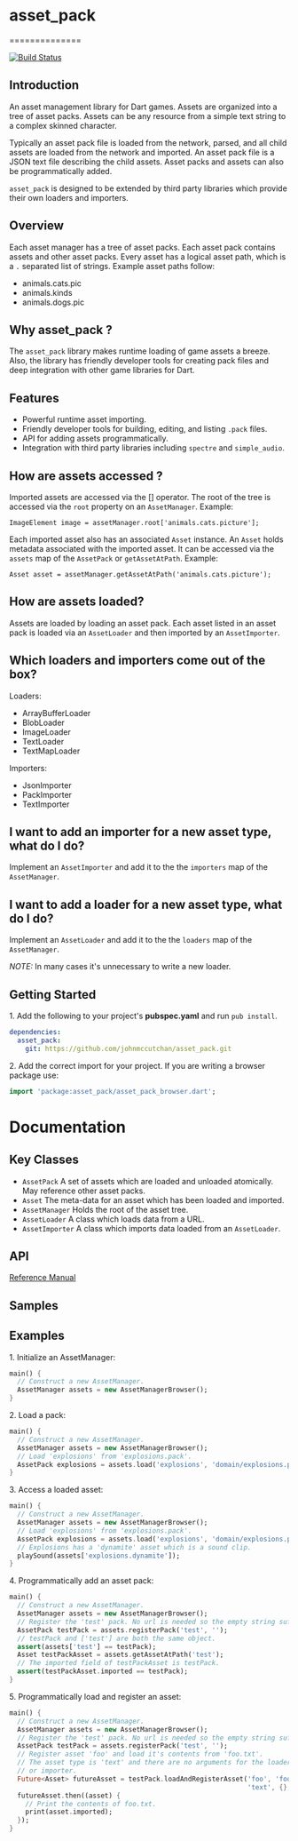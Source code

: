 # asset_pack #
==============

[![Build Status](https://drone.io/github.com/johnmccutchan/asset_pack/status.png)](https://drone.io/github.com/johnmccutchan/asset_pack/latest)

## Introduction ##

An asset management library for Dart games. Assets are organized into a tree
of asset packs. Assets can be any resource from a simple text string to a
complex skinned character.

Typically an asset pack file is loaded from the network, parsed, and all child
assets are loaded from the network and imported. An asset pack file is a JSON
text file describing the child assets. Asset packs and assets can also be
programmatically added.

`asset_pack` is designed to be extended by third party libraries which provide
their own loaders and importers.

## Overview ##

Each asset manager has a tree of asset packs. Each asset pack contains
assets and other asset packs. Every asset has a logical asset path, which
is a `.` separated list of strings. Example asset paths follow:

* animals.cats.pic
* animals.kinds
* animals.dogs.pic

## Why asset_pack ? ##

The `asset_pack` library makes runtime loading of game assets a breeze. Also,
the library has friendly developer tools for creating pack files and
deep integration with other game libraries for Dart.

## Features ##

* Powerful runtime asset importing.
* Friendly developer tools for building, editing, and listing `.pack` files.
* API for adding assets programmatically.
* Integration with third party libraries including `spectre` and `simple_audio`.

## How are assets accessed ? ##

Imported assets are accessed via the [] operator. The root of the tree is
accessed via the `root` property on an `AssetManager`. Example:

`ImageElement image = assetManager.root['animals.cats.picture'];`

Each imported asset also has an associated `Asset` instance. An `Asset` holds
metadata associated with the imported asset. It can be accessed via the
`assets` map of the `AssetPack` or `getAssetAtPath`. Example:

`Asset asset = assetManager.getAssetAtPath('animals.cats.picture');`

## How are assets loaded? ##

Assets are loaded by loading an asset pack. Each asset listed in an asset pack
is loaded via an `AssetLoader` and then imported by an `AssetImporter`.

## Which loaders and importers come out of the box? ##

Loaders:
* ArrayBufferLoader
* BlobLoader
* ImageLoader
* TextLoader
* TextMapLoader

Importers:
* JsonImporter
* PackImporter
* TextImporter

## I want to add an importer for a new asset type, what do I do? ##

Implement an `AssetImporter` and add it to the the `importers` map of the
`AssetManager`.

## I want to add a loader for a new asset type, what do I do? ##

Implement an `AssetLoader` and add it to the the `loaders` map of the
`AssetManager`.

*NOTE:* In many cases it's unnecessary to write a new loader.

## Getting Started ##

1\. Add the following to your project's **pubspec.yaml** and run ```pub install```.

```yaml
dependencies:
  asset_pack:
    git: https://github.com/johnmccutchan/asset_pack.git
```

2\. Add the correct import for your project. If you are writing a browser
package use:

```dart
import 'package:asset_pack/asset_pack_browser.dart';
```

# Documentation #

## Key Classes ##

* `AssetPack` A set of assets which are loaded and unloaded atomically. May
reference other asset packs.
* `Asset` The meta-data for an asset which has been loaded and imported.
* `AssetManager` Holds the root of the asset tree.
* `AssetLoader` A class which loads data from a URL.
* `AssetImporter` A class which imports data loaded from an `AssetLoader`.

## API ##

[Reference Manual](http://www.dartdocs.org/documentation/asset_pack/latest/index.html#asset_pack)

## Samples ##

## Examples ##

1\. Initialize an AssetManager:

```dart
main() {
  // Construct a new AssetManager.
  AssetManager assets = new AssetManagerBrowser();
}
```

2\. Load a pack:

```dart
main() {
  // Construct a new AssetManager.
  AssetManager assets = new AssetManagerBrowser();
  // Load 'explosions' from 'explosions.pack'.
  AssetPack explosions = assets.load('explosions', 'domain/explosions.pack');
}
```

3\. Access a loaded asset:

```dart
main() {
  // Construct a new AssetManager.
  AssetManager assets = new AssetManagerBrowser();
  // Load 'explosions' from 'explosions.pack'.
  AssetPack explosions = assets.load('explosions', 'domain/explosions.pack');
  // Explosions has a 'dynamite' asset which is a sound clip.
  playSound(assets['explosions.dynamite']);
}
```

4\. Programmatically add an asset pack:

```dart
main() {
  // Construct a new AssetManager.
  AssetManager assets = new AssetManagerBrowser();
  // Register the 'test' pack. No url is needed so the empty string suffices.
  AssetPack testPack = assets.registerPack('test', '');
  // testPack and ['test'] are both the same object.
  assert(assets['test'] == testPack);
  Asset testPackAsset = assets.getAssetAtPath('test');
  // The imported field of testPackAsset is testPack.
  assert(testPackAsset.imported == testPack);
}
```

5\. Programmatically load and register an asset:

```dart
main() {
  // Construct a new AssetManager.
  AssetManager assets = new AssetManagerBrowser();
  // Register the 'test' pack. No url is needed so the empty string suffices.
  AssetPack testPack = assets.registerPack('test', '');
  // Register asset 'foo' and load it's contents from 'foo.txt'.
  // The asset type is 'text' and there are no arguments for the loader
  // or importer.
  Future<Asset> futureAsset = testPack.loadAndRegisterAsset('foo', 'foo.txt',
                                                            'text', {}, {})
  futureAsset.then((asset) {
    // Print the contents of foo.txt.
    print(asset.imported);
  });
}
```